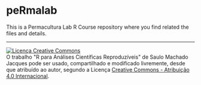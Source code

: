 # peRmalab
This is a Permacultura Lab R Course repository where you find related the files and details.

_ _ _ _

<a rel="license" href="http://creativecommons.org/licenses/by/4.0/"><img alt="Licença Creative Commons" style="border-width:0" src="https://i.creativecommons.org/l/by/4.0/88x31.png" /></a><br />O trabalho <span xmlns:dct="http://purl.org/dc/terms/" property="dct:title">"R para Análises Científicas Reproduzíveis"</span> de <span xmlns:cc="http://creativecommons.org/ns#" property="cc:attributionName">Saulo Machado Jacques</span> pode ser usado, compartilhado e modificado livremente, desde que atribuído ao autor, segundo a Licença <a rel="license" href="http://creativecommons.org/licenses/by/4.0/">Creative Commons - Atribuição  4.0 Internacional</a>.
